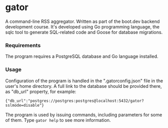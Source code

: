 # gator

A command-line RSS aggregator. Written as part of the boot.dev backend development course. It's developed using Go programming language, the sqlc tool to generate SQL-related code and Goose for database migrations.

### Requirements

The program requires a PostgreSQL database and Go language installed.

### Usage

Configuration of the program is handled in the ".gatorconfig.json" file in the user's home directory. A full link to the database should be provided there, as "db_url" property, for example:

`
{"db_url":"postgres://postgres:postgres@localhost:5432/gator?sslmode=disable"}
`

The program is used by issuing commands, including parameters for some of them. Type `gator help` to see more information.
